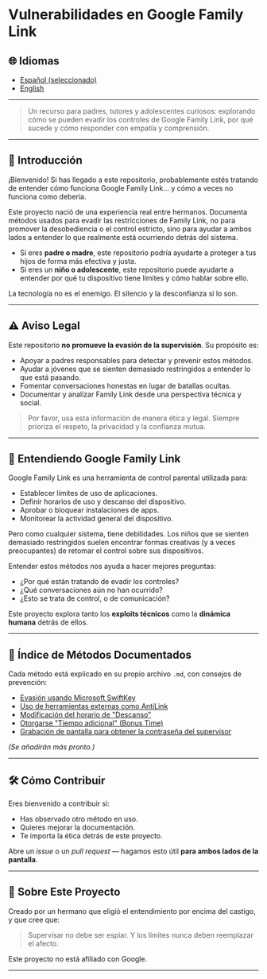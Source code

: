 # Vulnerabilidades en Google Family Link

## 🌐 Idiomas

- [Español (seleccionado)](README-ES.md)
- [English](README.md)
<!-- Add more languages here as they become available -->


---

> Un recurso para padres, tutores y adolescentes curiosos: explorando cómo se pueden evadir los controles de Google Family Link, por qué sucede y cómo responder con empatía y comprensión.

---

## 🧩 Introducción

¡Bienvenido! Si has llegado a este repositorio, probablemente estés tratando de entender cómo funciona Google Family Link… y cómo a veces no funciona como debería.

Este proyecto nació de una experiencia real entre hermanos. Documenta métodos usados para evadir las restricciones de Family Link, no para promover la desobediencia o el control estricto, sino para ayudar a ambos lados a entender lo que realmente está ocurriendo detrás del sistema.

- Si eres **padre o madre**, este repositorio podría ayudarte a proteger a tus hijos de forma más efectiva y justa.
- Si eres un **niño o adolescente**, este repositorio puede ayudarte a entender por qué tu dispositivo tiene límites y cómo hablar sobre ello.

La tecnología no es el enemigo. El silencio y la desconfianza sí lo son.

---

## ⚠️ Aviso Legal

Este repositorio **no promueve la evasión de la supervisión**. Su propósito es:

- Apoyar a padres responsables para detectar y prevenir estos métodos.
- Ayudar a jóvenes que se sienten demasiado restringidos a entender lo que está pasando.
- Fomentar conversaciones honestas en lugar de batallas ocultas.
- Documentar y analizar Family Link desde una perspectiva técnica y social.

> Por favor, usa esta información de manera ética y legal. Siempre prioriza el respeto, la privacidad y la confianza mutua.

---

## 📘 Entendiendo Google Family Link

Google Family Link es una herramienta de control parental utilizada para:

- Establecer límites de uso de aplicaciones.
- Definir horarios de uso y descanso del dispositivo.
- Aprobar o bloquear instalaciones de apps.
- Monitorear la actividad general del dispositivo.

Pero como cualquier sistema, tiene debilidades. Los niños que se sienten demasiado restringidos suelen encontrar formas creativas (y a veces preocupantes) de retomar el control sobre sus dispositivos.

Entender estos métodos nos ayuda a hacer mejores preguntas:
- ¿Por qué están tratando de evadir los controles?
- ¿Qué conversaciones aún no han ocurrido?
- ¿Esto se trata de control, o de comunicación?

Este proyecto explora tanto los **exploits técnicos** como la **dinámica humana** detrás de ellos.

---

## 📂 Índice de Métodos Documentados

Cada método está explicado en su propio archivo `.md`, con consejos de prevención:

- [Evasión usando Microsoft SwiftKey](methods/swiftkey-ES.md)
- [Uso de herramientas externas como AntiLink](#)
- [Modificación del horario de "Descanso"](#)
- [Otorgarse "Tiempo adicional" (Bonus Time)](#)
- [Grabación de pantalla para obtener la contraseña del supervisor](#)

*(Se añadirán más pronto.)*

---

## 🛠️ Cómo Contribuir

Eres bienvenido a contribuir si:

- Has observado otro método en uso.
- Quieres mejorar la documentación.
- Te importa la ética detrás de este proyecto.

Abre un _issue_ o un _pull request_ — hagamos esto útil **para ambos lados de la pantalla**.

---

## 🤝 Sobre Este Proyecto

Creado por un hermano que eligió el entendimiento por encima del castigo, y que cree que:
> Supervisar no debe ser espiar. Y los límites nunca deben reemplazar el afecto.

Este proyecto no está afiliado con Google.

---
